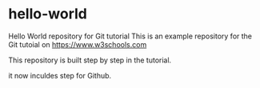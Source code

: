 # hello-world
Hello World repository for Git tutorial
This is an example repository for the Git tutoial on https://www.w3schools.com

This repository is built step by step in the tutorial.

it now inculdes step for Github.
